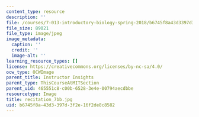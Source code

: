 ```yaml
---
content_type: resource
description: ''
file: /courses/7-013-introductory-biology-spring-2018/b6745f8a43d3397d3f2e16f2de8c8582_recitation_7bb.jpg
file_size: 89021
file_type: image/jpeg
image_metadata:
  caption: ''
  credit: ''
  image-alt: ''
learning_resource_types: []
license: https://creativecommons.org/licenses/by-nc-sa/4.0/
ocw_type: OCWImage
parent_title: Instructor Insights
parent_type: ThisCourseAtMITSection
parent_uid: 465551c8-c00b-6528-3e4e-00794aecdbbe
resourcetype: Image
title: recitation_7bb.jpg
uid: b6745f8a-43d3-397d-3f2e-16f2de8c8582
---
```

